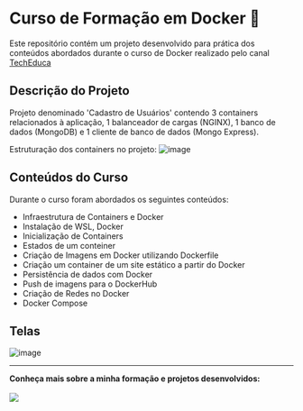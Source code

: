 # Curso de Formação em Docker 🐳

Este repositório contém um projeto desenvolvido para prática dos conteúdos abordados durante o curso de Docker realizado pelo canal [TechEduca](https://www.youtube.com/@TechEducaBr)

## Descrição do Projeto

Projeto denominado 'Cadastro de Usuários' contendo 3 containers relacionados à aplicação, 1 balanceador de cargas (NGINX), 1 banco de dados (MongoDB) e 1 cliente de banco de dados (Mongo Express).

Estruturação dos containers no projeto:
![image](https://github.com/user-attachments/assets/3741f729-7cda-4221-9fd5-478b1e7fa077)


## Conteúdos do Curso
Durante o curso foram abordados os seguintes conteúdos:

- Infraestrutura de Containers e Docker
- Instalação de WSL, Docker
- Inicialização de Containers
- Estados de um conteiner
- Criação de Imagens em Docker utilizando Dockerfile
- Criação um container de um site estático a partir do Docker
- Persistência de dados com Docker
- Push de imagens para o DockerHub
- Criação de Redes no Docker
- Docker Compose


## Telas

![image](https://github.com/user-attachments/assets/14f19e72-97e2-4f2c-abe6-deede0eaeefc)
<hr>
<b>Conheça mais sobre a minha formação e projetos desenvolvidos:<b><br>
<br>
<a href="https://www.linkedin.com/in/avany-souza-577457259" target="_blank"><img src="https://img.shields.io/badge/-LinkedIn-%230077B5?style=for-the-badge&logo=linkedin&logoColor=white">
  </a> 

